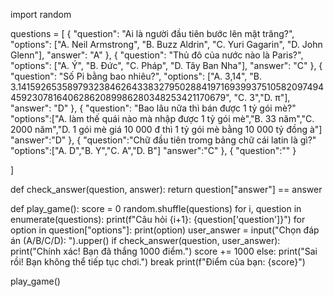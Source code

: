 import random


questions = [
    {
        "question": "Ai là người đầu tiên bước lên mặt trăng?",
        "options": ["A. Neil Armstrong", "B. Buzz Aldrin", "C. Yuri Gagarin", "D. John Glenn"],
        "answer": "A"
    },
    {
        "question": "Thủ đô của nước nào là Paris?",
        "options": ["A. Ý", "B. Đức", "C. Pháp", "D. Tây Ban Nha"],
        "answer": "C"
    },
    {
        "question": "Số Pi bằng bao nhiêu?",
        "options": ["A. 3,14", "B. 3.1415926535897932384626433832795028841971693993751058209749445923078164062862089986280348253421170679", "C. 3","D. π"],
        "answer": "D"
    },
    {
        "question": "Bao lâu nữa thì bán được 1 tỷ gói mè?"
        "options":["A. làm thế quái nào mà nhập được 1 tỷ gói mè","B. 33 năm","C. 2000 năm","D. 1 gói mè giá 10 000 đ thì 1 tỷ gói mè bằng 10 000 tỷ đồng à"]
        "answer":"D"
    },
    {
        "question":"Chữ đầu tiên tromg bảng chữ cái latin là gì?"
        "options":["A. D","B. Y","C. A","D. B"]
        "answer":"C"
    },
    {
        "question":""
    }

]           


def check_answer(question, answer):
    return question["answer"] == answer


def play_game():
    score = 0
    random.shuffle(questions)
    for i, question in enumerate(questions):
        print(f"Câu hỏi {i+1}: {question['question']}")
        for option in question["options"]:
            print(option)
        user_answer = input("Chọn đáp án (A/B/C/D): ").upper()
        if check_answer(question, user_answer):
            print("Chính xác! Bạn đã thắng 1000 điểm.")
            score += 1000
        else:
            print("Sai rồi! Bạn không thể tiếp tục chơi.")
            break
    print(f"Điểm của bạn: {score}")


play_game()
